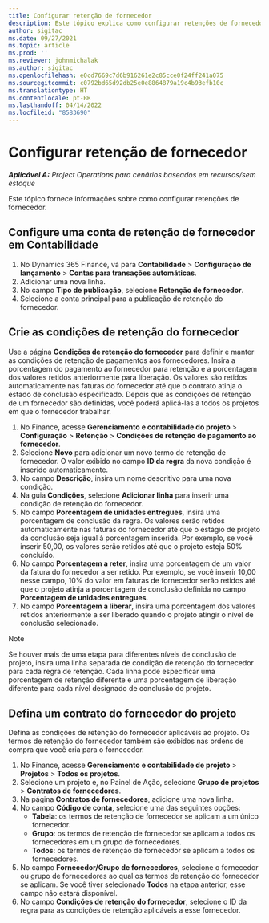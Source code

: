 ```yaml
---
title: Configurar retenção de fornecedor
description: Este tópico explica como configurar retenções de fornecedor.
author: sigitac
ms.date: 09/27/2021
ms.topic: article
ms.prod: ''
ms.reviewer: johnmichalak
ms.author: sigitac
ms.openlocfilehash: e0cd7669c7d6b916261e2c85cce0f24ff241a075
ms.sourcegitcommit: c0792bd65d92db25e0e8864879a19c4b93efb10c
ms.translationtype: HT
ms.contentlocale: pt-BR
ms.lasthandoff: 04/14/2022
ms.locfileid: "8583690"
---
```

# <a name="set-up-vendor-retention"></a>Configurar retenção de fornecedor

_**Aplicável A:** Project Operations para cenários baseados em recursos/sem estoque_

Este tópico fornece informações sobre como configurar retenções de fornecedor.

## <a name="set-up-a-vendor-retention-account-in-general-ledger"></a>Configure uma conta de retenção de fornecedor em Contabilidade

1. No Dynamics 365 Finance, vá para **Contabilidade** > **Configuração de lançamento** > **Contas para transações automáticas**.
2. Adicionar uma nova linha.
3. No campo **Tipo de publicação**, selecione **Retenção de fornecedor**.
4. Selecione a conta principal para a publicação de retenção do fornecedor.

## <a name="create-vendor-retention-terms"></a>Crie as condições de retenção do fornecedor

Use a página **Condições de retenção do fornecedor** para definir e manter as condições de retenção de pagamentos aos fornecedores. Insira a porcentagem do pagamento ao fornecedor para retenção e a porcentagem dos valores retidos anteriormente para liberação. Os valores são retidos automaticamente nas faturas do fornecedor até que o contrato atinja o estado de conclusão especificado. Depois que as condições de retenção de um fornecedor são definidas, você poderá aplicá-las a todos os projetos em que o fornecedor trabalhar.

1. No Finance, acesse **Gerenciamento e contabilidade do projeto** > **Configuração** > **Retenção** > **Condições de retenção de pagamento ao fornecedor**.
2. Selecione **Novo** para adicionar um novo termo de retenção de fornecedor. O valor exibido no campo **ID da regra** da nova condição é inserido automaticamente. 
3. No campo **Descrição**, insira um nome descritivo para uma nova condição.
4. Na guia **Condições**, selecione **Adicionar linha** para inserir uma condição de retenção do fornecedor.
5. No campo **Porcentagem de unidades entregues**, insira uma porcentagem de conclusão da regra. Os valores serão retidos automaticamente nas faturas do fornecedor até que o estágio de projeto da conclusão seja igual à porcentagem inserida. Por exemplo, se você inserir 50,00, os valores serão retidos até que o projeto esteja 50% concluído.
6. No campo **Porcentagem a reter**, insira uma porcentagem de um valor da fatura do fornecedor a ser retido. Por exemplo, se você inserir 10,00 nesse campo, 10% do valor em faturas de fornecedor serão retidos até que o projeto atinja a porcentagem de conclusão definida no campo **Porcentagem de unidades entregues**.
7. No campo **Porcentagem a liberar**, insira uma porcentagem dos valores retidos anteriormente a ser liberado quando o projeto atingir o nível de conclusão selecionado.

> [!NOTE]
> Se houver mais de uma etapa para diferentes níveis de conclusão de projeto, insira uma linha separada de condição de retenção do fornecedor para cada regra de retenção. Cada linha pode especificar uma porcentagem de retenção diferente e uma porcentagem de liberação diferente para cada nível designado de conclusão do projeto.

## <a name="set-up-a-vendor-agreement-for-the-project"></a>Defina um contrato do fornecedor do projeto

Defina as condições de retenção do fornecedor aplicáveis ao projeto. Os termos de retenção do fornecedor também são exibidos nas ordens de compra que você cria para o fornecedor.

1. No Finance, acesse **Gerenciamento e contabilidade de projeto** > **Projetos** > **Todos os projetos**. 
2. Selecione um projeto e, no Painel de Ação, selecione **Grupo de projetos** > **Contratos de fornecedores**.
3. Na página **Contratos de fornecedores**, adicione uma nova linha.
4. No campo **Código de conta**, selecione uma das seguintes opções:
   - **Tabela**: os termos de retenção de fornecedor se aplicam a um único fornecedor.
   - **Grupo**: os termos de retenção de fornecedor se aplicam a todos os fornecedores em um grupo de fornecedores.
   - **Todos**: os termos de retenção de fornecedor se aplicam a todos os fornecedores.
5. No campo **Fornecedor/Grupo de fornecedores**, selecione o fornecedor ou grupo de fornecedores ao qual os termos de retenção do fornecedor se aplicam. Se você tiver selecionado **Todos** na etapa anterior, esse campo não estará disponível.
6. No campo **Condições de retenção do fornecedor**, selecione o ID da regra para as condições de retenção aplicáveis a esse fornecedor.

